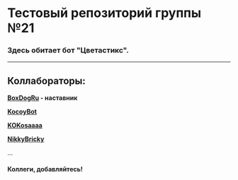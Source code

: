 <h1>Тестовый репозиторий группы №21</h1>
<h3>Здесь обитает бот "Цветастикс".</h3>
<hr>
<h2>Коллабораторы:</h2>

<b><a href="https://github.com/BoxDogRu">BoxDogRu</a> - наставник</b>

<b><a href="https://github.com/KocoyBot">KocoyBot</a></b>

<b><a href="https://github.com/KOKosaaaa">KOKosaaaa</a></b>

<b><a href="https://github.com/NikkyBricky">NikkyBricky</a></b>

...

<h4>Коллеги, добавляйтесь!</h4>